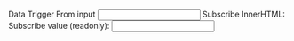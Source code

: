 
<webui-side-by-side>
    <webui-flex column>
        <webui-input-text label="Data Trigger From webui-input-text" data-trigger="test1" data-subscribe="test1" data-set="value"></webui-input-text>
        <webui-flex>
            <label for="test2" class="nowrap">Data Trigger From input</label>
            <input id="test2" type="text" data-trigger="test1" data-subscribe="test1" data-set="value">
        </webui-flex>
    </webui-flex>
    <webui-flex column>
        <webui-flex>
            <span>Subscribe InnerHTML:</span>
            <span data-subscribe="test1" data-set="innerHTML"></span>
        </webui-flex>
        <webui-flex gap="5">
            <label class="nowrap">Subscribe value (readonly):</label>
            <input type="text" readonly data-subscribe="test1" data-set="value" />
        </webui-flex>
    </webui-flex>
</webui-side-by-side>